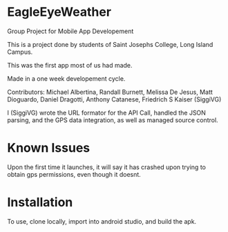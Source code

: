 # EagleEyeWeather
Group Project for Mobile App Developement

This is a project done by students of Saint Josephs College, Long Island Campus.

This was the first app most of us had made.

Made in a one week developement cycle.

Contributors:
Michael Albertina,
Randall Burnett,
Melissa De Jesus,
Matt Dioguardo,
Daniel Dragotti,
Anthony Catanese,
Friedrich S Kaiser (SiggiVG)

I (SiggiVG) wrote the URL formator for the API Call, handled the JSON parsing, and the GPS data integration, as well as managed source control.

# Known Issues
Upon the first time it launches, it will say it has crashed upon trying to obtain gps permissions, even though it doesnt.

# Installation
To use, clone locally, import into android studio, and build the apk.
